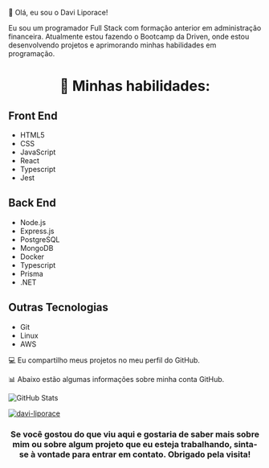 💜 Olá, eu sou o Davi Liporace!

Eu sou um programador Full Stack com formação anterior em administração financeira. Atualmente estou fazendo o Bootcamp da Driven, onde estou desenvolvendo projetos e aprimorando minhas habilidades em programação.

# <p align="center"> 🚀 Minhas habilidades:</p>

## Front End
- HTML5
- CSS
- JavaScript
- React
- Typescript
- Jest

## Back End
- Node.js
- Express.js
- PostgreSQL
- MongoDB
- Docker
- Typescript
- Prisma
- .NET

## Outras Tecnologias
- Git
- Linux
- AWS

💻 Eu compartilho meus projetos no meu perfil do GitHub.

📊 Abaixo estão algumas informações sobre minha conta GitHub.

![GitHub Stats](https://github-readme-stats.vercel.app/api?username=davi-liporace&show_icons=true)

[![davi-liporace](https://github-readme-stats.vercel.app/api/top-langs/?username=davi-liporace&hide=html&layout=compact&theme=default)](https://github.com/anuraghazra/github-readme-stats)

### <p align="center">  Se você gostou do que viu aqui e gostaria de saber mais sobre mim ou sobre algum projeto que eu esteja trabalhando, sinta-se à vontade para entrar em contato. Obrigado pela visita! </p>
